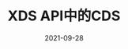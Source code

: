 ---
title: "XDS API中的CDS"
linkTitle: "CDS"
weight: 800
date: 2021-09-28
description: >
  介绍Envoy的XDS API中的CDS
---